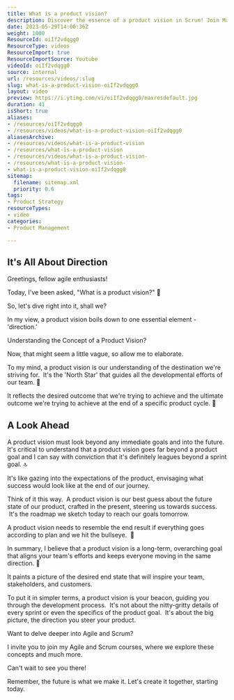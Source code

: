 ```yaml
---
title: What is a product vision?
description: Discover the essence of a product vision in Scrum! Join Martin Hinshelwood as he explains its importance and how to create one for your team.
date: 2023-05-29T14:00:36Z
weight: 1000
ResourceId: oiIf2vdqgg0
ResourceType: videos
ResourceImport: true
ResourceImportSource: Youtube
videoId: oiIf2vdqgg0
source: internal
url: /resources/videos/:slug
slug: what-is-a-product-vision-oiIf2vdqgg0
layout: video
preview: https://i.ytimg.com/vi/oiIf2vdqgg0/maxresdefault.jpg
duration: 41
isShort: true
aliases:
- /resources/oiIf2vdqgg0
- /resources/videos/what-is-a-product-vision-oiIf2vdqgg0
aliasesArchive:
- /resources/videos/what-is-a-product-vision
- /resources/what-is-a-product-vision
- /resources/videos/what-is-a-product-vision-
- /resources/what-is-a-product-vision-
- what-is-a-product-vision-oiIf2vdqgg0
sitemap:
  filename: sitemap.xml
  priority: 0.6
tags:
- Product Strategy
resourceTypes:
- video
categories:
- Product Management

---
```

## It's All About Direction

Greetings, fellow agile enthusiasts!

Today, I've been asked, "What is a product vision?" 🤔

So, let's dive right into it, shall we?

In my view, a product vision boils down to one essential element - 'direction.'

Understanding the Concept of a Product Vision?

Now, that might seem a little vague, so allow me to elaborate.

To my mind, a product vision is our understanding of the destination we're striving for.  It's the 'North Star' that guides all the developmental efforts of our team. 🌠

It reflects the desired outcome that we're trying to achieve and the ultimate outcome we're trying to achieve at the end of a specific product cycle. 🔄

## A Look Ahead

A product vision must look beyond any immediate goals and into the future.  It's critical to understand that a product vision goes far beyond a product goal and I can say with conviction that it's definitely leagues beyond a sprint goal. 🔝

It's like gazing into the expectations of the product, envisaging what success would look like at the end of our journey.

Think of it this way.  A product vision is our best guess about the future state of our product, crafted in the present, steering us towards success.  It's the roadmap we sketch today to reach our goals tomorrow.

A product vision needs to resemble the end result if everything goes according to plan and we hit the bullseye.  🎯

In summary, I believe that a product vision is a long-term, overarching goal that aligns your team's efforts and keeps everyone moving in the same direction. 🚀

It paints a picture of the desired end state that will inspire your team, stakeholders, and customers.

To put it in simpler terms, a product vision is your beacon, guiding you through the development process.  It's not about the nitty-gritty details of every sprint or even the specifics of the product goal.  It's about the big picture, the direction you steer your product.

Want to delve deeper into Agile and Scrum?

I invite you to join my Agile and Scrum courses, where we explore these concepts and much more.

Can't wait to see you there!

Remember, the future is what we make it. Let's create it together, starting today.
